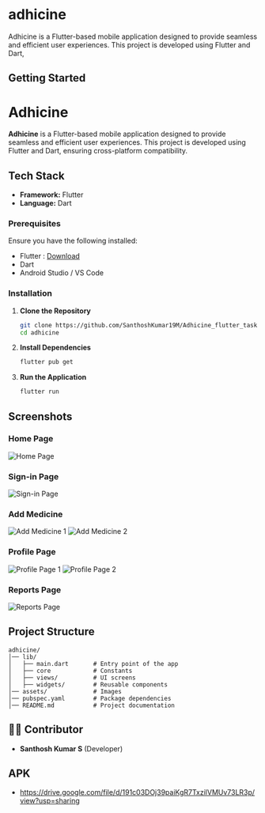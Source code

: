 # adhicine

Adhicine is a Flutter-based mobile application designed to provide seamless and efficient user experiences. This project is developed using Flutter and Dart,

## Getting Started

# Adhicine

**Adhicine** is a Flutter-based mobile application designed to provide seamless and efficient user experiences. This project is developed using Flutter and Dart, ensuring cross-platform compatibility.


## Tech Stack

- **Framework:** Flutter
- **Language:** Dart


### Prerequisites
Ensure you have the following installed:

- Flutter : [Download](https://flutter.dev/docs/get-started/install)
- Dart
- Android Studio / VS Code 

### Installation

1. **Clone the Repository**
   ```sh
   git clone https://github.com/SanthoshKumar19M/Adhicine_flutter_task.git
   cd adhicine
   ```

2. **Install Dependencies**
   ```sh
   flutter pub get
   ```

3. **Run the Application**
   ```sh
   flutter run
   ```

## Screenshots

### Home Page
![Home Page](assets/screenshots/Home_page.png)

### Sign-in Page
![Sign-in Page](assets/screenshots/Signin_page.png)

### Add Medicine
![Add Medicine 1](assets/screenshots/add_medicine_1.png)
![Add Medicine 2](assets/screenshots/add_medicine_2.png)

### Profile Page
![Profile Page 1](assets/screenshots/profile_page_1.png)
![Profile Page 2](assets/screenshots/profile_page_2.png)

### Reports Page
![Reports Page](assets/screenshots/reports_1.png)

## Project Structure

```
adhicine/
│── lib/
│   ├── main.dart       # Entry point of the app
│   ├── core            # Constants
│   ├── views/          # UI screens
│   ├── widgets/        # Reusable components
│── assets/             # Images
│── pubspec.yaml        # Package dependencies
│── README.md           # Project documentation
```

## 👨‍💻 Contributor

- **Santhosh Kumar S** (Developer)

## APK

- https://drive.google.com/file/d/191c03DOj39paiKgR7TxzilVMUv73LR3p/view?usp=sharing
